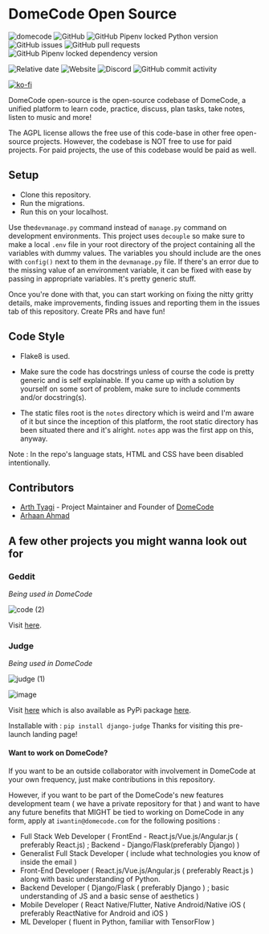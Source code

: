 # DomeCode Open Source

![domecode](https://user-images.githubusercontent.com/41021374/89816875-e9909280-db64-11ea-8b93-484239dfa8d7.png)
![GitHub](https://img.shields.io/github/license/the-domecode/domecode-opensource)
![GitHub Pipenv locked Python version](https://img.shields.io/github/pipenv/locked/python-version/the-domecode/domecode-opensource)
![GitHub issues](https://img.shields.io/github/issues-raw/the-domecode/domecode-opensource)
![GitHub pull requests](https://img.shields.io/github/issues-pr/the-domecode/domecode-opensource)
![GitHub Pipenv locked dependency version](https://img.shields.io/github/pipenv/locked/dependency-version/the-domecode/domecode-opensource/django)

![Relative date](https://img.shields.io/date/1596609000?label=domecode%20)
![Website](https://img.shields.io/website?down_color=red&down_message=down%20for%20maintenance&label=domecode%20status&up_color=blue&up_message=online&url=https%3A%2F%2Fdomecode.com%2F)
![Discord](https://img.shields.io/discord/723603615582912512?color=black&logo=discord&logoColor=white)
![GitHub commit activity](https://img.shields.io/github/commit-activity/m/the-domecode/domecode-opensource)

[![ko-fi](https://www.ko-fi.com/img/githubbutton_sm.svg)](https://ko-fi.com/C0C4226J0)

DomeCode open-source is the open-source codebase of DomeCode, a unified platform to learn code, practice, discuss, plan tasks, take notes, listen to music and more!

The AGPL license allows the free use of this code-base in other free open-source projects. However, the codebase is NOT free to use for paid projects. For paid projects, the use of this codebase would be paid as well.

## Setup

* Clone this repository. 
* Run the migrations.
* Run this on your localhost.


Use the`devmanage.py` command instead of `manage.py` command on development environments.
This project uses `decouple` so make sure to make a local `.env` file in your root directory of the project containing all the variables with dummy values.
The variables you should include are the ones with `config()` next to them in the `devmanage.py` file. If there's an error due to the missing value of an environment variable, it can be fixed with ease by passing in appropriate variables. It's pretty generic stuff. 

Once you're done with that, you can start working on fixing the nitty gritty details, make improvements, finding issues and reporting them in the issues tab of this repository. Create PRs and have fun!

## Code Style

* Flake8 is used.

* Make sure the code has docstrings unless of course the code is pretty generic and is self explainable. If you came up with a solution by yourself on some sort of problem, make sure to include comments and/or docstring(s).

* The static files root is the `notes` directory which is weird and I'm aware of it but since the inception of this platform, the root static directory has been situated there and it's alright. `notes` app was the first app on this, anyway.

Note : In the repo's language stats, HTML and CSS have been disabled intentionally.

## Contributors

* [Arth Tyagi](https://github.com/arthtyagi) - Project Maintainer and Founder of [DomeCode](https://github.com/arthtyagi)
* [Arhaan Ahmad](https://github.com/Arhaan)

## A few other projects you might wanna look out for

### Geddit

_Being used in DomeCode_

![code (2)](https://user-images.githubusercontent.com/41021374/86322013-c1ee0680-bc57-11ea-8152-ca67856d9df4.png)

Visit [here](https://github.com/arthtyagi/geddit/).

### Judge

_Being used in DomeCode_

![judge (1)](https://user-images.githubusercontent.com/41021374/88198064-eccce880-cc60-11ea-8356-c86f7caddac8.png)

![image](https://user-images.githubusercontent.com/41021374/88192318-0454a300-cc5a-11ea-9b2a-1baa9597b957.png)

Visit [here](https://github.com/arthtyagi/judge) which is also available as PyPi package [here](https://pypi.org/project/django-judge/).

Installable with : `pip install django-judge`
Thanks for visiting this pre-launch landing page!

#### Want to work on DomeCode?

If you want to be an outside collaborator with involvement in DomeCode at your own frequency, just make contributions in this repository.

However, if you want to be part of the DomeCode's new features development team ( we have a private repository for that ) and want to have any future benefits that MIGHT be tied to working on DomeCode in any form, apply at `iwantin@domecode.com` for the following positions :

* Full Stack Web Developer ( FrontEnd - React.js/Vue.js/Angular.js ( preferably React.js) ; Backend - Django/Flask(preferably Django) )
* Generalist Full Stack Developer ( include what technologies you know of inside the email )
* Front-End Developer ( React.js/Vue.js/Angular.js ( preferably React.js ) along with basic understanding of Python.
* Backend Developer ( Django/Flask ( preferably Django ) ; basic understanding of JS and a basic sense of aesthetics )
* Mobile Developer ( React Native/Flutter, Native Android/Native iOS ( preferably ReactNative for Android and iOS )
* ML Developer ( fluent in Python, familiar with TensorFlow )
